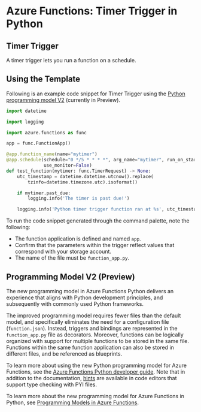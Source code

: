 # Azure Functions: Timer Trigger in Python

## Timer Trigger

A timer trigger lets you run a function on a schedule.

## Using the Template

Following is an example code snippet for Timer Trigger using the [Python programming model V2](https://aka.ms/pythonprogrammingmodel) (currently in Preview).

```python
import datetime

import logging

import azure.functions as func

app = func.FunctionApp()

@app.function_name(name="mytimer")
@app.schedule(schedule="0 */5 * * * *", arg_name="mytimer", run_on_startup=True,
              use_monitor=False) 
def test_function(mytimer: func.TimerRequest) -> None:
    utc_timestamp = datetime.datetime.utcnow().replace(
        tzinfo=datetime.timezone.utc).isoformat()

    if mytimer.past_due:
        logging.info('The timer is past due!')

    logging.info('Python timer trigger function ran at %s', utc_timestamp)
```

To run the code snippet generated through the command palette, note the following:

- The function application is defined and named `app`.
- Confirm that the parameters within the trigger reflect values that correspond with your storage account.
- The name of the file must be `function_app.py`.

## Programming Model V2 (Preview)

The new programming model in Azure Functions Python delivers an experience that aligns with Python development principles, and subsequently with commonly used Python frameworks. 

The improved programming model requires fewer files than the default model, and specifically eliminates the need for a configuration file (`function.json`). Instead, triggers and bindings are represented in the `function_app.py` file as decorators. Moreover, functions can be logically organized with support for multiple functions to be stored in the same file. Functions within the same function application can also be stored in different files, and be referenced as blueprints.

To learn more about using the new Python programming model for Azure Functions, see the [Azure Functions Python developer guide](https://aka.ms/pythondeveloperguide). Note that in addition to the documentation, [hints](https://aka.ms/functions-python-hints) are available in code editors that support type checking with PYI files.

To learn more about the new programming model for Azure Functions in Python, see [Programming Models in Azure Functions](https://aka.ms/functions-programming-models).